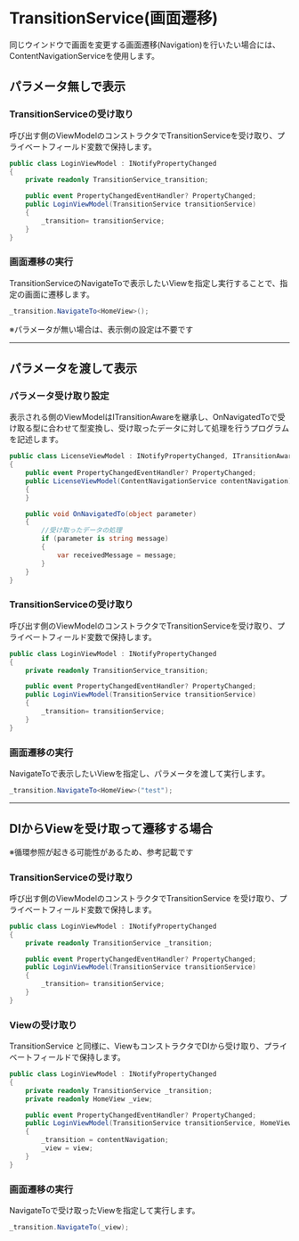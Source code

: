 # TransitionService(画面遷移)

同じウインドウで画面を変更する画面遷移(Navigation)を行いたい場合には、ContentNavigationServiceを使用します。

## パラメータ無しで表示

### TransitionServiceの受け取り

呼び出す側のViewModelのコンストラクタでTransitionServiceを受け取り、プライベートフィールド変数で保持します。

```csharp
public class LoginViewModel : INotifyPropertyChanged
{
    private readonly TransitionService_transition;

    public event PropertyChangedEventHandler? PropertyChanged;
    public LoginViewModel(TransitionService transitionService)
    {
        _transition= transitionService;
    }
}
```

### 画面遷移の実行

TransitionServiceのNavigateTo<TView>で表示したいViewを指定し実行することで、指定の画面に遷移します。

```csharp
_transition.NavigateTo<HomeView>();
```

※パラメータが無い場合は、表示側の設定は不要です

---

## パラメータを渡して表示

### パラメータ受け取り設定

表示される側のViewModelはITransitionAwareを継承し、OnNavigatedToで受け取る型に合わせて型変換し、受け取ったデータに対して処理を行うプログラムを記述します。

```csharp
public class LicenseViewModel : INotifyPropertyChanged, ITransitionAware
{
    public event PropertyChangedEventHandler? PropertyChanged;
    public LicenseViewModel(ContentNavigationService contentNavigation)
    {
    }

    public void OnNavigatedTo(object parameter)
    {
        //受け取ったデータの処理
        if (parameter is string message)
        {
            var receivedMessage = message;
        }
    }
}
```

### TransitionServiceの受け取り

呼び出す側のViewModelのコンストラクタでTransitionServiceを受け取り、プライベートフィールド変数で保持します。

```csharp
public class LoginViewModel : INotifyPropertyChanged
{
    private readonly TransitionService_transition;

    public event PropertyChangedEventHandler? PropertyChanged;
    public LoginViewModel(TransitionService transitionService)
    {
        _transition= transitionService;
    }
}
```

### 画面遷移の実行

NavigateTo<TView>で表示したいViewを指定し、パラメータを渡して実行します。

```csharp
_transition.NavigateTo<HomeView>("test");
```

---

## DIからViewを受け取って遷移する場合

※循環参照が起きる可能性があるため、参考記載です

### TransitionServiceの受け取り

呼び出す側のViewModelのコンストラクタでTransitionService を受け取り、プライベートフィールド変数で保持します。

```csharp
public class LoginViewModel : INotifyPropertyChanged
{
    private readonly TransitionService _transition;

    public event PropertyChangedEventHandler? PropertyChanged;
    public LoginViewModel(TransitionService transitionService)
    {
        _transition= transitionService;
    }
}
```

### Viewの受け取り

TransitionService と同様に、ViewもコンストラクタでDIから受け取り、プライベートフィールドで保持します。

```csharp
public class LoginViewModel : INotifyPropertyChanged
{
    private readonly TransitionService _transition;
    private readonly HomeView _view;

    public event PropertyChangedEventHandler? PropertyChanged;
    public LoginViewModel(TransitionService transitionService, HomeView view)
    {
        _transition = contentNavigation;
        _view = view;
    }
}
```

### 画面遷移の実行

NavigateTo<TView>で受け取ったViewを指定して実行します。

```csharp
_transition.NavigateTo(_view);
```